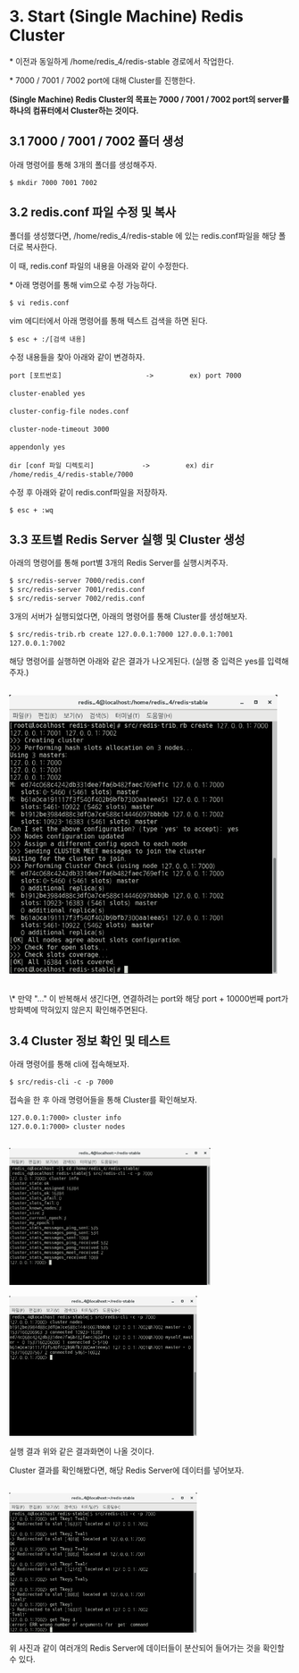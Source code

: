 # 3. Start (Single Machine) Redis Cluster

\* 이전과 동일하게 /home/redis_4/redis-stable 경로에서 작업한다.

\* 7000 / 7001 / 7002 port에 대해 Cluster를 진행한다.

**(Single Machine) Redis Cluster의 목표는 7000 / 7001 / 7002 port의 server를 하나의 컴퓨터에서 Cluster하는 것이다.**

## 3.1 7000 / 7001 / 7002 폴더 생성

아래 명령어를 통해 3개의 폴더를 생성해주자.


    $ mkdir 7000 7001 7002

## 3.2 redis.conf 파일 수정 및 복사


폴더를 생성했다면,  /home/redis_4/redis-stable 에 있는 redis.conf파일을 해당 폴더로 복사한다.

이 때, redis.conf 파일의 내용을 아래와 같이 수정한다.

\* 아래 명령어를 통해 vim으로 수정 가능하다.

    $ vi redis.conf

 vim 에디터에서 아래 명령어를 통해 텍스트 검색을 하면 된다.

    $ esc + :/[검색 내용]

 수정 내용들을 찾아 아래와 같이 변경하자.

    port [포트번호]                     ->         ex) port 7000

    cluster-enabled yes                    

    cluster-config-file nodes.conf     

    cluster-node-timeout 3000         

    appendonly yes                          

    dir [conf 파일 디렉토리]            ->         ex) dir /home/redis_4/redis-stable/7000

 

수정 후 아래와 같이 redis.conf파일을 저장하자.

    $ esc + :wq

## 3.3 포트별 Redis Server 실행 및 Cluster 생성

아래의 명령어를 통해 port별 3개의 Redis Server를 실행시켜주자. 
    
    $ src/redis-server 7000/redis.conf
    $ src/redis-server 7001/redis.conf
    $ src/redis-server 7002/redis.conf

3개의 서버가 실행되었다면, 아래의 명령어를 통해 Cluster를 생성해보자. 

    $ src/redis-trib.rb create 127.0.0.1:7000 127.0.0.1:7001 127.0.0.1:7002

해당 명령어를 실행하면 아래와 같은 결과가 나오게된다. (실행 중 입력은 yes를 입력해주자.)

<br/><img src="./img/img10.png" width="480px">

<br/>
\* 만약 "..." 이 반복해서 생긴다면, 연결하려는 port와 해당 port + 10000번째 port가 방화벽에 막혀있지 않은지 확인해주면된다.

## 3.4 Cluster 정보 확인 및 테스트

아래 명령어를 통해 cli에 접속해보자.

    $ src/redis-cli -c -p 7000

접속을 한 후 아래 명령어들을 통해 Cluster를 확인해보자.

    127.0.0.1:7000> cluster info
    127.0.0.1:7000> cluster nodes

<br/><img src="./img/img11.png" width="360px">
<br/>
<br/><img src="./img/img12.png" width="336px">
<br/>

실행 결과 위와 같은 결과화면이 나올 것이다.

Cluster 결과를 확인해봤다면, 해당 Redis Server에 데이터를 넣어보자.

<br/><img src="./img/img13.png" width="336px">
<br/>

위 사진과 같이 여러개의 Redis Server에 데이터들이 분산되어 들어가는 것을 확인할 수 있다.